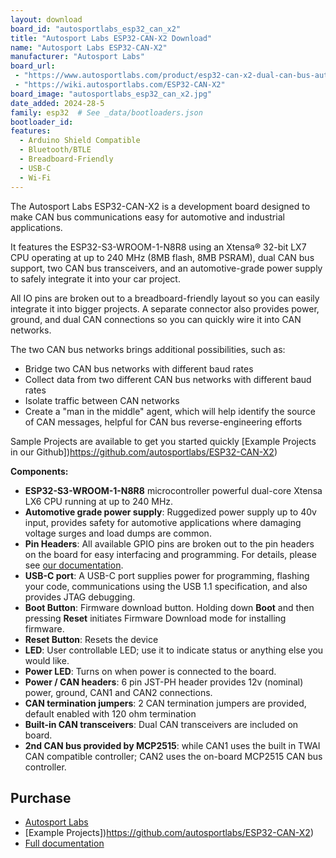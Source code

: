 ```yaml
---
layout: download
board_id: "autosportlabs_esp32_can_x2"
title: "Autosport Labs ESP32-CAN-X2 Download"
name: "Autosport Labs ESP32-CAN-X2"
manufacturer: "Autosport Labs"
board_url:
 - "https://www.autosportlabs.com/product/esp32-can-x2-dual-can-bus-automotive-grade-development-board/"
 - "https://wiki.autosportlabs.com/ESP32-CAN-X2"
board_image: "autosportlabs_esp32_can_x2.jpg"
date_added: 2024-28-5
family: esp32  # See _data/bootloaders.json
bootloader_id:
features:
  - Arduino Shield Compatible
  - Bluetooth/BTLE
  - Breadboard-Friendly
  - USB-C
  - Wi-Fi
---
```


The Autosport Labs ESP32-CAN-X2 is a development board designed to make CAN bus communications easy for automotive and industrial applications.

It features the ESP32-S3-WROOM-1-N8R8 using an Xtensa® 32-bit LX7 CPU operating at up to 240 MHz (8MB flash, 8MB PSRAM), dual CAN bus support, two CAN bus transceivers, and an automotive-grade power supply to safely integrate it into your car project.

All IO pins are broken out to a breadboard-friendly layout so you can easily integrate it into bigger projects. A separate connector also provides power, ground, and dual CAN connections so you can quickly wire it into CAN networks.

The two CAN bus networks brings additional possibilities, such as:
  - Bridge two CAN bus networks with different baud rates
  - Collect data from two different CAN bus networks with different baud rates
  - Isolate traffic between CAN networks
  - Create a "man in the middle" agent, which will help identify the source of CAN messages, helpful for CAN bus reverse-engineering efforts

Sample Projects are available to get you started quickly [Example Projects in our Github])https://github.com/autosportlabs/ESP32-CAN-X2)

**Components:**

- **ESP32-S3-WROOM-1-N8R8** microcontroller powerful dual-core Xtensa LX6 CPU running at up to 240 MHz.
- **Automotive grade power supply**: Ruggedized power supply up to 40v input, provides safety for automotive applications where damaging voltage surges and load dumps are common.
- **Pin Headers**: All available GPIO pins are broken out to the pin headers on the board for easy interfacing and programming. For details, please see [our documentation](https://wiki.autosportlabs.com/ESP32-CAN-X2).
- **USB-C port**: A USB-C port supplies power for programming, flashing your code, communications using the USB 1.1 specification, and also provides JTAG debugging.
- **Boot Button**: Firmware download button. Holding down **Boot** and then pressing **Reset** initiates Firmware Download mode for installing firmware.
- **Reset Button**: Resets the device
- **LED**: User controllable LED; use it to indicate status or anything else you would like.
- **Power LED**: Turns on when power is connected to the board.
- **Power / CAN headers**: 6 pin JST-PH header provides 12v (nominal) power, ground, CAN1 and CAN2 connections.
- **CAN termination jumpers**: 2 CAN termination jumpers are provided, default enabled with 120 ohm termination
- **Built-in CAN transceivers**: Dual CAN transceivers are included on board. 
- **2nd CAN bus provided by MCP2515**: while CAN1 uses the built in TWAI CAN compatible controller; CAN2 uses the on-board MCP2515 CAN bus controller.

## Purchase

* [Autosport Labs](https://www.autosportlabs.com/product/esp32-can-x2-dual-can-bus-automotive-grade-development-board/)
* [Example Projects])https://github.com/autosportlabs/ESP32-CAN-X2)
* [Full documentation](https://wiki.autosportlabs.com/ESP32-CAN-X2)
